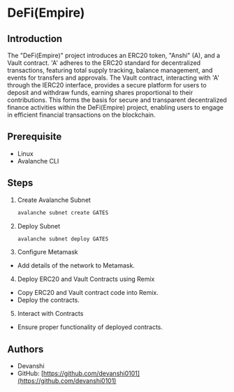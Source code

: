 # DeFi(Empire)

## Introduction

The "DeFi(Empire)" project introduces an ERC20 token, "Anshi" (A), and a Vault contract. 'A' adheres to the ERC20 standard for decentralized transactions, featuring total supply tracking, balance management, and events for transfers and approvals. The Vault contract, interacting with 'A' through the IERC20 interface, provides a secure platform for users to deposit and withdraw funds, earning shares proportional to their contributions. This forms the basis for secure and transparent decentralized finance activities within the DeFi(Empire) project, enabling users to engage in efficient financial transactions on the blockchain.

## Prerequisite

- Linux
- Avalanche CLI

## Steps

1. Create Avalanche Subnet
   ```bash
   avalanche subnet create GATES
   ```
2. Deploy Subnet
   ```bash
   avalanche subnet deploy GATES
   ```
3. Configure Metamask

- Add details of the network to Metamask.

4. Deploy ERC20 and Vault Contracts using Remix

- Copy ERC20 and Vault contract code into Remix.
- Deploy the contracts.

5. Interact with Contracts

- Ensure proper functionality of deployed contracts.

## Authors

- Devanshi
- GitHub: [https://github.com/devanshi0101](https://github.com/devanshi0101)
